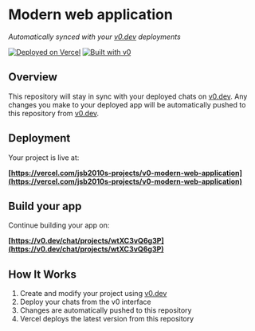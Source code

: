 # Modern web application

*Automatically synced with your [v0.dev](https://v0.dev) deployments*

[![Deployed on Vercel](https://img.shields.io/badge/Deployed%20on-Vercel-black?style=for-the-badge&logo=vercel)](https://vercel.com/jsb2010s-projects/v0-modern-web-application)
[![Built with v0](https://img.shields.io/badge/Built%20with-v0.dev-black?style=for-the-badge)](https://v0.dev/chat/projects/wtXC3vQ6g3P)

## Overview

This repository will stay in sync with your deployed chats on [v0.dev](https://v0.dev).
Any changes you make to your deployed app will be automatically pushed to this repository from [v0.dev](https://v0.dev).

## Deployment

Your project is live at:

**[https://vercel.com/jsb2010s-projects/v0-modern-web-application](https://vercel.com/jsb2010s-projects/v0-modern-web-application)**

## Build your app

Continue building your app on:

**[https://v0.dev/chat/projects/wtXC3vQ6g3P](https://v0.dev/chat/projects/wtXC3vQ6g3P)**

## How It Works

1. Create and modify your project using [v0.dev](https://v0.dev)
2. Deploy your chats from the v0 interface
3. Changes are automatically pushed to this repository
4. Vercel deploys the latest version from this repository